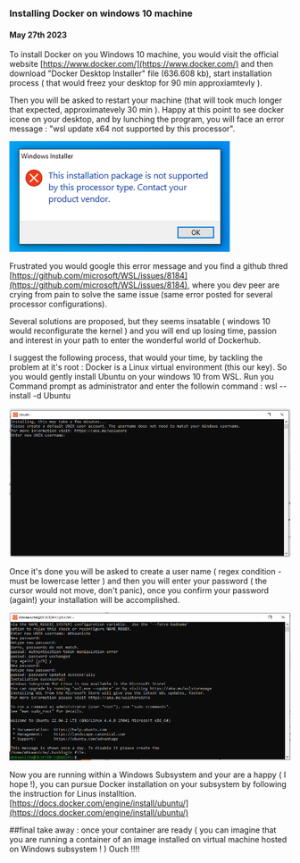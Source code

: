 <h3> Installing Docker on windows 10 machine </h3>
<h4> May 27th 2023 </h4>


To install Docker on you Windows 10 machine, you would visit the official website [https://www.docker.com/](https://www.docker.com/)
and then download "Docker Desktop Installer" file (636.608 kb), start installation process ( that would freez your desktop for 90 min approxiamtevly ).

Then you will be asked to restart your machine (that will took much longer that expected, approximatevely 30 min ).
Happy at this point to see docker icone on your desktop, and by lunching the program, you will face an error message : 
 "wsl update x64 not supported by this processor".
 
 ![Install docker/Error message Windows 10.png](https://raw.githubusercontent.com/MHKAANICHE/MHKAANICHE/main/Install%20docker/Error%20message%20Windows%2010.PNG)
 
Frustrated you would google this error message and you find a github thred [https://github.com/microsoft/WSL/issues/8184](https://github.com/microsoft/WSL/issues/8184), where you dev peer 
are crying from pain to solve the same issue (same error posted for several processor configurations). 

Several solutions are proposed, but they seems insatable ( windows 10 would reconfigurate the kernel ) and you will end up losing time, passion and interest
in your path to enter the wonderful world of Dockerhub. 

I suggest the following process, that would your time, by tackling the problem at it's root :  Docker is a Linux virtual environment (this our key).
So you would gently install Ubuntu on your windows 10 from WSL.
Run you Command prompt as administrator and enter the followin command : 
wsl --install -d Ubuntu

![Install docker/Ubuntu installation.png](https://raw.githubusercontent.com/MHKAANICHE/MHKAANICHE/main/Install%20docker/Ubuntu%20installation.PNG)

Once it's done you will be asked to create a user name ( regex condition - must be lowercase letter ) and then you will enter your password ( the cursor would not 
move, don't panic), once you confirm your password (again!) your installation will be accomplished.

![Install docker/install ubuto user.png](https://raw.githubusercontent.com/MHKAANICHE/MHKAANICHE/main/Install%20docker/install%20ubuto%20user.PNG)

Now you are running within a Windows Subsystem and your are a happy ( I hope !), you can pursue Docker installation on your subsystem by following the instruction for Linus installtion. 
[https://docs.docker.com/engine/install/ubuntu/](https://docs.docker.com/engine/install/ubuntu/)

##final take away : 
once your container are ready ( you can imagine that you are running a container of an image installed on virtual machine hosted on Windows subsystem ! ) Ouch !!!!  


